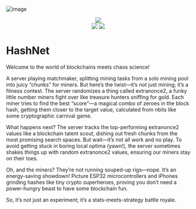 ![image](https://github.com/user-attachments/assets/f0e342ad-a39e-4dc9-b08b-f358db93b864)

<div align="center">
<a href=https://github.com/invpe/HashNet/releases/tag/1.2><img src="https://badgen.net/static/>/Releases/34ebd5?scale=2?"></a><BR>
<a href=https://github.com/invpe/HashNet/issues><img src="https://badgen.net/static/>/Issues/8e44ad?scale=2?"></a>   
<a href=https://hashnet.amstaff.uk/f2d312928410f600aa7afaaf5d76ae60b2bd2504592bde42e127ab1d7d278301/><img src="https://badgen.net/static/>/Explorer/3498db?scale=2?"></a>
  <BR>
</div>


# HashNet


Welcome to the world of blockchains meets chaos science! 

A server playing matchmaker, splitting mining tasks from a solo mining pool into juicy “chunks” for miners. But here’s the twist—it’s not just mining; it’s a fitness contest. The server randomizes a thing called extranonce2, a funky little number miners fight over like treasure hunters sniffing for gold. Each miner tries to find the best “score”—a magical combo of zeroes in the block hash, getting them closer to the target value, calculated from nbits like some cryptographic carnival game.

What happens next? The server tracks the top-performing extranonce2 values like a blockchain talent scout, dishing out fresh chunks from the most promising search spaces. But wait—it’s not all work and no play. To avoid getting stuck in boring local optima (yawn!), the server sometimes shakes things up with random extranonce2 values, ensuring our miners stay on their toes.

Oh, and the miners? They’re not running souped-up rigs—nope. It’s an energy-saving showdown! Picture ESP32 microcontrollers and iPhones grinding hashes like tiny crypto superheroes, proving you don’t need a power-hungry beast to have some blockchain fun.

So, it’s not just an experiment; it’s a stats-meets-strategy battle royale.  
